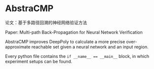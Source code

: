 # AbstraCMP

论文：基于多路径回溯的神经网络验证方法

Paper: Multi-path Back-Propagation for Neural Network Verification

AbstraCMP improves DeepPoly to calculate a more precise over-approximate reachable set given a neural network and an input region.

Every python file contains the `if __name__ == __main__` block, in which experiment setups can be found.
